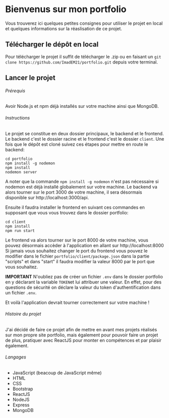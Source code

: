 # Bienvenus sur mon portfolio

Vous trouverez ici quelques petites consignes pour utiliser le projet en local et quelques informations sur la réaslisation de ce projet.

## Télécharger le dépôt en local
Pour télécharger le projet il suffit de télécharger le .zip ou en faisant un `git clone https://github.com/ImadEM21/portfolio.git`
depuis votre terminal.

## Lancer le projet
###### Prérequis
Avoir Node.js et npm déjà installés sur votre machine ainsi que MongoDB.

###### Instructions
Le projet se constitue en deux dossier principaux, le backend et le frontend. 
Le backend c'est le dossier racine et le frontend c'est le dossier `client`.
Une fois que le dépôt est cloné suivez ces étapes pour mettre en route le backend:
```
cd portfolio
npm install -g nodemon
npm install
nodemon server
```
A noter que la commande `npm install -g nodemon` n'est pas nécessaire si nodemon est déjà installé globalement sur votre machine.
Le backend va alors tourner sur le port 3000 de votre machine, il sera désormais disponible sur http://localhost:3000/api.

Ensuite il faudra installer le frontend en suivant ces commandes en supposant que vous vous trouvez dans le dossier portfolio:
```
cd client
npm install
npm run start
```
Le frontend va alors tourner sur le port 8000 de votre machine, vous pouvez désormais accèder à l'application en allant sur http://localhost:8000
Si jamais vous souhaitez changer le port du frontend vous pouvez le modifier dans le fichier `portfolio/client/package.json` dans la partie "scripts" 
et dans "start" il faudra modifier la valeur 8000 par le port que vous souhaitez.

**IMPORTANT**
N'oubliez pas de créer un fichier `.env` dans le dossier portfolio en y déclarant la variable `TOKEN`et lui attribuer une valeur. 
En effet, pour des questions de sécurité on déclare la valeur du token d'authentification dans un fichier `.env`.

Et voilà l'application devrait tourner correctement sur votre machine !



###### Histoire du projet
J'ai décidé de faire ce projet afin de mettre en avant mes projets réalisés sur mon propre site portfolio, mais également pour pouvoir faire un projet de plus, 
pratiquer avec ReactJS pour monter en compétences et par plaisir également.

###### Langages
- JavaScript (beacoup de JavaScript même)
- HTML
- CSS
- Bootstrap
- ReactJS
- NodeJS
- Express
- MongoDB
